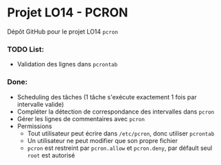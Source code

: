 # Projet LO14 - PCRON

Dépôt GitHub pour le projet LO14 `pcron`

### TODO List:
- Validation des lignes dans `pcrontab`

### Done:
- Scheduling des tâches (1 tâche s'exécute exactement 1 fois par intervalle valide)
- Compléter la détection de correspondance des intervalles dans `pcron`
- Gérer les lignes de commentaires avec `pcron`
- Permissions
  - Tout utilisateur peut écrire dans `/etc/pcron`, donc utiliser `pcrontab`
  - Un utilisateur ne peut modifier que son propre fichier
  - `pcron` est restreint par `pcron.allow` et `pcron.deny`, par défault seul `root` est autorisé